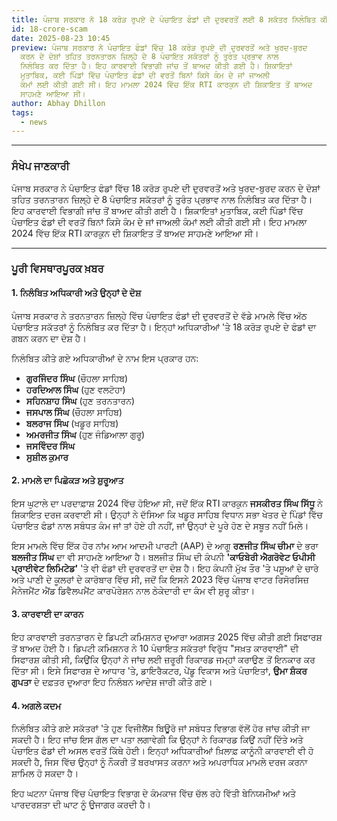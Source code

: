 ```yaml
---
title: ਪੰਜਾਬ ਸਰਕਾਰ ਨੇ 18 ਕਰੋੜ ਰੁਪਏ ਦੇ ਪੰਚਾਇਤ ਫੰਡਾਂ ਦੀ ਦੁਰਵਰਤੋਂ ਲਈ 8 ਸਕੱਤਰ ਨਿਲੰਬਿਤ ਕੀਤੇ
id: 18-crore-scam
date: 2025-08-23 10:45
preview: ਪੰਜਾਬ ਸਰਕਾਰ ਨੇ ਪੰਚਾਇਤ ਫੰਡਾਂ ਵਿੱਚ 18 ਕਰੋੜ ਰੁਪਏ ਦੀ ਦੁਰਵਰਤੋਂ ਅਤੇ ਖੁਰਦ-ਬੁਰਦ
  ਕਰਨ ਦੇ ਦੋਸ਼ਾਂ ਤਹਿਤ ਤਰਨਤਾਰਨ ਜ਼ਿਲ੍ਹੇ ਦੇ 8 ਪੰਚਾਇਤ ਸਕੱਤਰਾਂ ਨੂੰ ਤੁਰੰਤ ਪ੍ਰਭਾਵ ਨਾਲ
  ਨਿਲੰਬਿਤ ਕਰ ਦਿੱਤਾ ਹੈ। ਇਹ ਕਾਰਵਾਈ ਵਿਭਾਗੀ ਜਾਂਚ ਤੋਂ ਬਾਅਦ ਕੀਤੀ ਗਈ ਹੈ। ਸ਼ਿਕਾਇਤਾਂ
  ਮੁਤਾਬਿਕ, ਕਈ ਪਿੰਡਾਂ ਵਿੱਚ ਪੰਚਾਇਤ ਫੰਡਾਂ ਦੀ ਵਰਤੋਂ ਬਿਨਾਂ ਕਿਸੇ ਕੰਮ ਦੇ ਜਾਂ ਜਾਅਲੀ
  ਕੰਮਾਂ ਲਈ ਕੀਤੀ ਗਈ ਸੀ। ਇਹ ਮਾਮਲਾ 2024 ਵਿੱਚ ਇੱਕ RTI ਕਾਰਕੁਨ ਦੀ ਸ਼ਿਕਾਇਤ ਤੋਂ ਬਾਅਦ
  ਸਾਹਮਣੇ ਆਇਆ ਸੀ।
author: Abhay Dhillon
tags:
  - news
---
```

- - -

### ਸੰਖੇਪ ਜਾਣਕਾਰੀ

ਪੰਜਾਬ ਸਰਕਾਰ ਨੇ ਪੰਚਾਇਤ ਫੰਡਾਂ ਵਿੱਚ 18 ਕਰੋੜ ਰੁਪਏ ਦੀ ਦੁਰਵਰਤੋਂ ਅਤੇ ਖੁਰਦ-ਬੁਰਦ ਕਰਨ ਦੇ ਦੋਸ਼ਾਂ ਤਹਿਤ ਤਰਨਤਾਰਨ ਜ਼ਿਲ੍ਹੇ ਦੇ 8 ਪੰਚਾਇਤ ਸਕੱਤਰਾਂ ਨੂੰ ਤੁਰੰਤ ਪ੍ਰਭਾਵ ਨਾਲ ਨਿਲੰਬਿਤ ਕਰ ਦਿੱਤਾ ਹੈ। ਇਹ ਕਾਰਵਾਈ ਵਿਭਾਗੀ ਜਾਂਚ ਤੋਂ ਬਾਅਦ ਕੀਤੀ ਗਈ ਹੈ। ਸ਼ਿਕਾਇਤਾਂ ਮੁਤਾਬਿਕ, ਕਈ ਪਿੰਡਾਂ ਵਿੱਚ ਪੰਚਾਇਤ ਫੰਡਾਂ ਦੀ ਵਰਤੋਂ ਬਿਨਾਂ ਕਿਸੇ ਕੰਮ ਦੇ ਜਾਂ ਜਾਅਲੀ ਕੰਮਾਂ ਲਈ ਕੀਤੀ ਗਈ ਸੀ। ਇਹ ਮਾਮਲਾ 2024 ਵਿੱਚ ਇੱਕ RTI ਕਾਰਕੁਨ ਦੀ ਸ਼ਿਕਾਇਤ ਤੋਂ ਬਾਅਦ ਸਾਹਮਣੇ ਆਇਆ ਸੀ।

- - -

### ਪੂਰੀ ਵਿਸਥਾਰਪੂਰਕ ਖ਼ਬਰ

#### 1. ਨਿਲੰਬਿਤ ਅਧਿਕਾਰੀ ਅਤੇ ਉਨ੍ਹਾਂ ਦੇ ਦੋਸ਼

ਪੰਜਾਬ ਸਰਕਾਰ ਨੇ ਤਰਨਤਾਰਨ ਜ਼ਿਲ੍ਹੇ ਵਿੱਚ ਪੰਚਾਇਤ ਫੰਡਾਂ ਦੀ ਦੁਰਵਰਤੋਂ ਦੇ ਵੱਡੇ ਮਾਮਲੇ ਵਿੱਚ ਅੱਠ ਪੰਚਾਇਤ ਸਕੱਤਰਾਂ ਨੂੰ ਨਿਲੰਬਿਤ ਕਰ ਦਿੱਤਾ ਹੈ। ਇਨ੍ਹਾਂ ਅਧਿਕਾਰੀਆਂ 'ਤੇ 18 ਕਰੋੜ ਰੁਪਏ ਦੇ ਫੰਡਾਂ ਦਾ ਗਬਨ ਕਰਨ ਦਾ ਦੋਸ਼ ਹੈ।

ਨਿਲੰਬਿਤ ਕੀਤੇ ਗਏ ਅਧਿਕਾਰੀਆਂ ਦੇ ਨਾਮ ਇਸ ਪ੍ਰਕਾਰ ਹਨ:

* **ਗੁਰਜਿੰਦਰ ਸਿੰਘ** (ਚੌਹਲਾ ਸਾਹਿਬ)
* **ਹਰਦਿਆਲ ਸਿੰਘ** (ਹੁਣ ਵਲਟੋਹਾ)
* **ਸਹਿਨਸ਼ਾਹ ਸਿੰਘ** (ਹੁਣ ਤਰਨਤਾਰਨ)
* **ਜਸਪਾਲ ਸਿੰਘ** (ਚੌਹਲਾ ਸਾਹਿਬ)
* **ਬਲਰਾਜ ਸਿੰਘ** (ਖਡੂਰ ਸਾਹਿਬ)
* **ਅਮਰਜੀਤ ਸਿੰਘ** (ਹੁਣ ਜੰਡਿਆਲਾ ਗੁਰੂ)
* **ਜਸਵਿੰਦਰ ਸਿੰਘ**
* **ਸੁਸ਼ੀਲ ਕੁਮਾਰ**

#### 2. ਮਾਮਲੇ ਦਾ ਪਿਛੋਕੜ ਅਤੇ ਸ਼ੁਰੂਆਤ

ਇਸ ਘੁਟਾਲੇ ਦਾ ਪਰਦਾਫ਼ਾਸ਼ 2024 ਵਿੱਚ ਹੋਇਆ ਸੀ, ਜਦੋਂ ਇੱਕ RTI ਕਾਰਕੁਨ **ਜਸਕੀਰਤ ਸਿੰਘ ਸਿੱਧੂ** ਨੇ ਸ਼ਿਕਾਇਤ ਦਰਜ ਕਰਵਾਈ ਸੀ। ਉਨ੍ਹਾਂ ਨੇ ਦੱਸਿਆ ਕਿ ਖਡੂਰ ਸਾਹਿਬ ਵਿਧਾਨ ਸਭਾ ਖੇਤਰ ਦੇ ਪਿੰਡਾਂ ਵਿੱਚ ਪੰਚਾਇਤ ਫੰਡਾਂ ਨਾਲ ਸਬੰਧਤ ਕੰਮ ਜਾਂ ਤਾਂ ਹੋਏ ਹੀ ਨਹੀਂ, ਜਾਂ ਉਨ੍ਹਾਂ ਦੇ ਪੂਰੇ ਹੋਣ ਦੇ ਸਬੂਤ ਨਹੀਂ ਮਿਲੇ।

ਇਸ ਮਾਮਲੇ ਵਿੱਚ ਇੱਕ ਹੋਰ ਨਾਂਮ ਆਮ ਆਦਮੀ ਪਾਰਟੀ (AAP) ਦੇ ਆਗੂ **ਰਣਜੀਤ ਸਿੰਘ ਚੀਮਾ** ਦੇ ਭਰਾ **ਬਲਜੀਤ ਸਿੰਘ** ਦਾ ਵੀ ਸਾਹਮਣੇ ਆਇਆ ਹੈ। ਬਲਜੀਤ ਸਿੰਘ ਦੀ ਕੰਪਨੀ **'ਕਾਓਬੇਰੀ ਐਗਰੋਵੇਟ ਓਪੀਸੀ ਪ੍ਰਾਈਵੇਟ ਲਿਮਿਟੇਡ'** 'ਤੇ ਵੀ ਫੰਡਾਂ ਦੀ ਦੁਰਵਰਤੋਂ ਦਾ ਦੋਸ਼ ਹੈ। ਇਹ ਕੰਪਨੀ ਮੁੱਖ ਤੌਰ 'ਤੇ ਪਸ਼ੂਆਂ ਦੇ ਚਾਰੇ ਅਤੇ ਪਾਣੀ ਦੇ ਕੂਲਰਾਂ ਦੇ ਕਾਰੋਬਾਰ ਵਿੱਚ ਸੀ, ਜਦੋਂ ਕਿ ਇਸਨੇ 2023 ਵਿੱਚ ਪੰਜਾਬ ਵਾਟਰ ਰਿਸੋਰਸਿਜ਼ ਮੈਨੇਜਮੈਂਟ ਐਂਡ ਡਿਵੈਲਪਮੈਂਟ ਕਾਰਪੋਰੇਸ਼ਨ ਨਾਲ ਠੇਕੇਦਾਰੀ ਦਾ ਕੰਮ ਵੀ ਸ਼ੁਰੂ ਕੀਤਾ।

#### 3. ਕਾਰਵਾਈ ਦਾ ਕਾਰਨ

ਇਹ ਕਾਰਵਾਈ ਤਰਨਤਾਰਨ ਦੇ ਡਿਪਟੀ ਕਮਿਸ਼ਨਰ ਦੁਆਰਾ ਅਗਸਤ 2025 ਵਿੱਚ ਕੀਤੀ ਗਈ ਸਿਫਾਰਸ਼ ਤੋਂ ਬਾਅਦ ਹੋਈ ਹੈ। ਡਿਪਟੀ ਕਮਿਸ਼ਨਰ ਨੇ 10 ਪੰਚਾਇਤ ਸਕੱਤਰਾਂ ਵਿਰੁੱਧ "ਸਖ਼ਤ ਕਾਰਵਾਈ" ਦੀ ਸਿਫਾਰਸ਼ ਕੀਤੀ ਸੀ, ਕਿਉਂਕਿ ਉਨ੍ਹਾਂ ਨੇ ਜਾਂਚ ਲਈ ਜ਼ਰੂਰੀ ਰਿਕਾਰਡ ਜਮ੍ਹਾਂ ਕਰਾਉਣ ਤੋਂ ਇਨਕਾਰ ਕਰ ਦਿੱਤਾ ਸੀ। ਇਸੇ ਸਿਫਾਰਸ਼ ਦੇ ਆਧਾਰ 'ਤੇ, ਡਾਇਰੈਕਟਰ, ਪੇਂਡੂ ਵਿਕਾਸ ਅਤੇ ਪੰਚਾਇਤਾਂ, **ਉਮਾ ਸ਼ੰਕਰ ਗੁਪਤਾ** ਦੇ ਦਫ਼ਤਰ ਦੁਆਰਾ ਇਹ ਨਿਲੰਬਨ ਆਦੇਸ਼ ਜਾਰੀ ਕੀਤੇ ਗਏ।

#### 4. ਅਗਲੇ ਕਦਮ

ਨਿਲੰਬਿਤ ਕੀਤੇ ਗਏ ਸਕੱਤਰਾਂ 'ਤੇ ਹੁਣ ਵਿਜੀਲੈਂਸ ਬਿਊਰੋ ਜਾਂ ਸਬੰਧਤ ਵਿਭਾਗ ਵੱਲੋਂ ਹੋਰ ਜਾਂਚ ਕੀਤੀ ਜਾ ਸਕਦੀ ਹੈ। ਇਹ ਜਾਂਚ ਇਸ ਗੱਲ ਦਾ ਪਤਾ ਲਗਾਵੇਗੀ ਕਿ ਉਨ੍ਹਾਂ ਨੇ ਰਿਕਾਰਡ ਕਿਉਂ ਨਹੀਂ ਦਿੱਤੇ ਅਤੇ ਪੰਚਾਇਤ ਫੰਡਾਂ ਦੀ ਅਸਲ ਵਰਤੋਂ ਕਿੱਥੇ ਹੋਈ। ਇਨ੍ਹਾਂ ਅਧਿਕਾਰੀਆਂ ਖ਼ਿਲਾਫ਼ ਕਾਨੂੰਨੀ ਕਾਰਵਾਈ ਵੀ ਹੋ ਸਕਦੀ ਹੈ, ਜਿਸ ਵਿੱਚ ਉਨ੍ਹਾਂ ਨੂੰ ਨੌਕਰੀ ਤੋਂ ਬਰਖਾਸਤ ਕਰਨਾ ਅਤੇ ਅਪਰਾਧਿਕ ਮਾਮਲੇ ਦਰਜ ਕਰਨਾ ਸ਼ਾਮਿਲ ਹੋ ਸਕਦਾ ਹੈ।

ਇਹ ਘਟਨਾ ਪੰਜਾਬ ਵਿੱਚ ਪੰਚਾਇਤ ਵਿਭਾਗ ਦੇ ਕੰਮਕਾਜ ਵਿੱਚ ਚੱਲ ਰਹੇ ਵਿੱਤੀ ਬੇਨਿਯਮੀਆਂ ਅਤੇ ਪਾਰਦਰਸ਼ਤਾ ਦੀ ਘਾਟ ਨੂੰ ਉਜਾਗਰ ਕਰਦੀ ਹੈ।